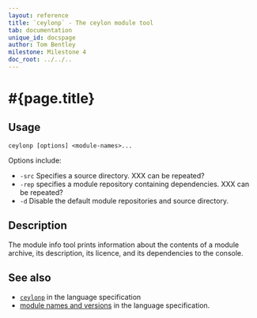 ```yaml
---
layout: reference
title: `ceylonp` - The ceylon module tool
tab: documentation
unique_id: docspage
author: Tom Bentley
milestone: Milestone 4
doc_root: ../../..
---
```


# #{page.title}

## Usage 

<!-- lang: none -->
    ceylonp [options] <module-names>...

Options include:

* `-src` Specifies a source directory. XXX can be repeated?
* `-rep` specifies a module repository containing dependencies. XXX can be repeated?
* `-d` Disable the default module repositories and source directory.

## Description

The module info tool prints information about the contents of a module 
archive, its description, its licence, and its dependencies to the console.

## See also

* [`ceylonp`](#{page.doc_root}/#{site.urls.spec_relative}#themoduleinfotool) in the language specification
* [module names and versions](#{page.doc_root}/#{site.urls.spec_relative}#modulenamesandversionidentifiers) in the language specification.
